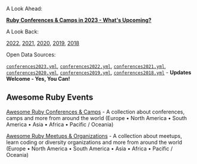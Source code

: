 

A Look Ahead:

[**Ruby Conferences & Camps in 2023 - What's Upcoming?**](2023.md)

A Look Back:

[2022](2022.md), [2021](2021.md), [2020](2020.md), [2019](2019.md), [2018](2018.md)



Open Data Sources:

[`conferences2023.yml`](https://github.com/planetruby/conferences/blob/master/_data/conferences2023.yml),
[`conferences2022.yml`](https://github.com/planetruby/conferences/blob/master/_data/conferences2022.yml),
[`conferences2021.yml`](https://github.com/planetruby/conferences/blob/master/_data/conferences2021.yml),
[`conferences2020.yml`](https://github.com/planetruby/conferences/blob/master/_data/conferences2020.yml),
[`conferences2019.yml`](https://github.com/planetruby/conferences/blob/master/_data/conferences2019.yml),
[`conferences2018.yml`](https://github.com/planetruby/conferences/blob/master/_data/conferences2018.yml)  - **Updates Welcome - Yes, You Can!**


## Awesome Ruby Events

[Awesome Ruby Conferences & Camps](conferences) - A collection about conferences, camps and more from around the world (Europe • North America • South America • Asia • Africa • Pacific / Oceania)

[Awesome Ruby Meetups & Organizations](https://planetruby.github.io/meetups) - A collection about meetups, learn coding or diversity organizations and more from around the world (Europe • North America • South America • Asia • Africa • Pacific / Oceania)
